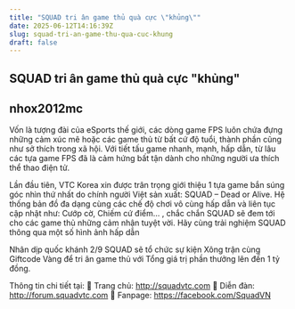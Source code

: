 ```yaml
---
title: "SQUAD tri ân game thủ quà cực \"khủng\""
date: 2025-06-12T14:16:39Z
slug: squad-tri-an-game-thu-qua-cuc-khung
draft: false
---
```


## SQUAD tri ân game thủ quà cực "khủng"

## nhox2012mc

Vốn là tượng đài của eSports thế giới, các dòng game FPS luôn chứa đựng những cảm xúc mê hoặc các game thủ từ bất cứ độ tuổi, thành phần cũng như sở thích trong xã hội. Với tiết tấu game nhanh, mạnh, hấp dẫn, từ lâu các tựa game FPS đã là cảm hứng bất tận dành cho những người ưa thích thể thao điện tử.
 
Lần đầu tiên, VTC Korea xin được trân trọng giới thiệu 1 tựa game bắn súng góc nhìn thứ nhất do chính người Việt sản xuất: SQUAD – Dead or Alive. Hệ thống bản đồ đa dạng cùng các chế độ chơi vô cùng hấp dẫn và liên tục cập nhật như: Cướp cờ, Chiếm cứ điểm… , chắc chắn SQUAD sẽ đem tới cho các game thủ những cảm nhận tuyệt vời.
Hãy cùng trải nghiệm SQUAD thông qua một số hình ảnh hấp dẫn
 

 
 

 
 
 

 
 
Nhân dịp quốc khánh 2/9 SQUAD sẽ tổ chức sự kiện Xông trận cùng Giftcode Vàng để tri ân game thủ với Tổng giá trị phần thưởng lên đến 1 tỷ đồng.
 
 

 
Thông tin chi tiết tại:
 Trang chủ: http://squadvtc.com
 Diễn đàn: http://forum.squadvtc.com
 Fanpage: https://facebook.com/SquadVN